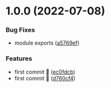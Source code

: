 # 1.0.0 (2022-07-08)


### Bug Fixes

* module exports ([a5769ef](https://github.com/vodyani/semantic-release/commit/a5769ef8dbdc3d209a27030fb4e8bc0a5dc81dfe))


### Features

* first commit 🌈 ([ec0fdcb](https://github.com/vodyani/semantic-release/commit/ec0fdcb11499ca84f89fee9578862cf19e882fa9))
* first commit 🌈 ([d760cf4](https://github.com/vodyani/semantic-release/commit/d760cf487b79db5aeeb79c6e7534c61e876dc7be))
